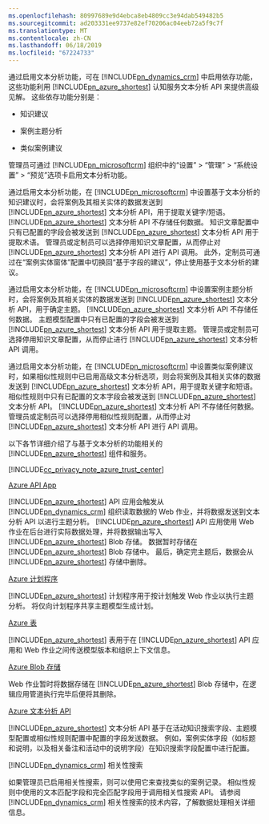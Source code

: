 ```yaml
---
ms.openlocfilehash: 80997689e9d4ebca8eb4809cc3e94dab549482b5
ms.sourcegitcommit: ad203331ee9737e82ef70206ac04eeb72a5f9c7f
ms.translationtype: MT
ms.contentlocale: zh-CN
ms.lasthandoff: 06/18/2019
ms.locfileid: "67224733"
---
```

通过启用文本分析功能，可在 [!INCLUDE[pn_dynamics_crm](pn-dynamics-crm.md)] 中启用依存功能，这些功能利用 [!INCLUDE[pn_azure_shortest](pn-azure-shortest.md)] 认知服务文本分析 API 来提供高级见解。 这些依存功能分别是：  
  
-   知识建议  
  
-   案例主题分析  
  
-   类似案例建议  
  
 管理员可通过 [!INCLUDE[pn_microsoftcrm](pn-microsoftcrm.md)] 组织中的“设置” > “管理” > “系统设置” > “预览”选项卡启用文本分析功能。  
  
 通过启用文本分析功能，在 [!INCLUDE[pn_microsoftcrm](pn-microsoftcrm.md)] 中设置基于文本分析的知识建议时，会将案例及其相关实体的数据发送到 [!INCLUDE[pn_azure_shortest](pn-azure-shortest.md)] 文本分析 API，用于提取关键字/短语。 [!INCLUDE[pn_azure_shortest](pn-azure-shortest.md)] 文本分析 API 不存储任何数据。 知识文章配置中只有已配置的字段会被发送到 [!INCLUDE[pn_azure_shortest](pn-azure-shortest.md)] 文本分析 API 用于提取术语。 管理员或定制员可以选择停用知识文章配置，从而停止对 [!INCLUDE[pn_azure_shortest](pn-azure-shortest.md)] 文本分析 API 进行 API 调用。 此外，定制员可通过在“案例实体窗体”配置中切换回“基于字段的建议”，停止使用基于文本分析的建议。  
  
 通过启用文本分析功能，在 [!INCLUDE[pn_microsoftcrm](pn-microsoftcrm.md)] 中设置案例主题分析时，会将案例及其相关实体的数据发送到 [!INCLUDE[pn_azure_shortest](pn-azure-shortest.md)] 文本分析 API，用于确定主题。 [!INCLUDE[pn_azure_shortest](pn-azure-shortest.md)] 文本分析 API 不存储任何数据。 主题模型配置中只有已配置的字段会被发送到 [!INCLUDE[pn_azure_shortest](pn-azure-shortest.md)] 文本分析 API 用于提取主题。 管理员或定制员可选择停用知识文章配置，从而停止进行 [!INCLUDE[pn_azure_shortest](pn-azure-shortest.md)] 文本分析 API 调用。  
  
 通过启用文本分析功能，在 [!INCLUDE[pn_microsoftcrm](pn-microsoftcrm.md)] 中设置类似案例建议时，如果相似性规则中已启用高级文本分析选项，则会将案例及其相关实体的数据发送到 [!INCLUDE[pn_azure_shortest](pn-azure-shortest.md)] 文本分析 API，用于提取关键字和短语。 相似性规则中只有已配置的文本字段会被发送到 [!INCLUDE[pn_azure_shortest](pn-azure-shortest.md)] 文本分析 API。 [!INCLUDE[pn_azure_shortest](pn-azure-shortest.md)] 文本分析 API 不存储任何数据。 管理员或定制员可以选择停用相似性规则配置，从而停止对 [!INCLUDE[pn_azure_shortest](pn-azure-shortest.md)] 文本分析 API 进行 API 调用。  
  
 以下各节详细介绍了与基于文本分析的功能相关的 [!INCLUDE[pn_azure_shortest](pn-azure-shortest.md)] 组件和服务。  
  
 [!INCLUDE[cc_privacy_note_azure_trust_center](cc-privacy-note-azure-trust-center.md)]  
  
 [Azure API App](https://azure.microsoft.com/services/app-service/api/)  
  
 [!INCLUDE[pn_azure_shortest](pn-azure-shortest.md)] API 应用会触发从 [!INCLUDE[pn_dynamics_crm](pn-dynamics-crm.md)] 组织读取数据的 Web 作业，并将数据发送到文本分析 API 以进行主题分析。 [!INCLUDE[pn_azure_shortest](pn-azure-shortest.md)] API 应用使用 Web 作业在后台进行实际数据处理，并将数据输出写入 [!INCLUDE[pn_azure_shortest](pn-azure-shortest.md)] Blob 存储。 数据暂时存储在 [!INCLUDE[pn_azure_shortest](pn-azure-shortest.md)] Blob 存储中。 最后，确定完主题后，数据会从 [!INCLUDE[pn_azure_shortest](pn-azure-shortest.md)] 存储中删除。  
  
 [Azure 计划程序](https://azure.microsoft.com/services/storage/)  
  
 [!INCLUDE[pn_azure_shortest](pn-azure-shortest.md)] 计划程序用于按计划触发 Web 作业以执行主题分析。 将仅向计划程序共享主题模型生成计划。  
  
 [Azure 表](https://azure.microsoft.com/services/storage/)  
  
 [!INCLUDE[pn_azure_shortest](pn-azure-shortest.md)] 表用于在 [!INCLUDE[pn_azure_shortest](pn-azure-shortest.md)] API 应用和 Web 作业之间传送模型版本和组织上下文信息。  
  
 [Azure Blob 存储](https://azure.microsoft.com/services/storage/)  
  
 Web 作业暂时将数据存储在 [!INCLUDE[pn_azure_shortest](pn-azure-shortest.md)] Blob 存储中，在逻辑应用管道执行完毕后便将其删除。  
  
 [Azure 文本分析 API](https://www.microsoft.com/cognitive-services/en-us/text-analytics-api)  
  
 [!INCLUDE[pn_azure_shortest](pn-azure-shortest.md)] 文本分析 API 基于在活动知识搜索字段、主题模型配置或相似性规则配置中配置的字段发送数据。 例如，案例实体字段（如标题和说明，以及相关备注和活动中的说明字段）在知识搜索字段配置中进行配置。  
  
 [!INCLUDE[pn_dynamics_crm](pn-dynamics-crm.md)] 相关性搜索  
  
 如果管理员已启用相关性搜索，则可以使用它来查找类似的案例记录。 相似性规则中使用的文本匹配字段和完全匹配字段用于调用相关性搜索 API。 请参阅 [!INCLUDE[pn_dynamics_crm](pn-dynamics-crm.md)] 相关性搜索的技术内容，了解数据处理相关详细信息。